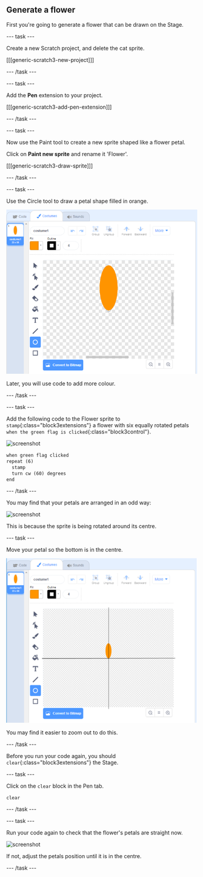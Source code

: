 ## Generate a flower

First you're going to generate a flower that can be drawn on the Stage. 

--- task ---

Create a new Scratch project, and delete the cat sprite.

[[[generic-scratch3-new-project]]]

--- /task ---

--- task ---

Add the **Pen** extension to your project.

[[[generic-scratch3-add-pen-extension]]]

--- /task ---

--- task ---

Now use the Paint tool to create a new sprite shaped like a flower petal.

Click on **Paint new sprite** and rename it 'Flower'.

[[[generic-scratch3-draw-sprite]]]

--- /task ---

--- task ---

Use the Circle tool to draw a petal shape filled in orange. 

![screenshot](images/flower-petal.png)

Later, you will use code to add more colour.

--- /task ---

--- task ---

Add the following code to the Flower sprite to `stamp`{:class="block3extensions"} a flower with six equally rotated petals `when the green flag is clicked`{:class="block3control"}. 

![screenshot](images/flower-6-straight.png)

```blocks3
when green flag clicked
repeat (6) 
  stamp
  turn cw (60) degrees
end
```

--- /task ---

You may find that your petals are arranged in an odd way:

![screenshot](images/flower-6-offset.png)

This is because the sprite is being rotated around its centre. 

--- task ---

Move your petal so the bottom is in the centre.

![screenshot](images/flower-crosshair-annotated.png)

You may find it easier to zoom out to do this.

--- /task ---

Before you run your code again, you should `clear`{:class="block3extensions"} the Stage.

--- task ---

Click on the `clear` block in the Pen tab.

```blocks3
clear
```

--- /task ---

--- task ---

Run your code again to check that the flower's petals are straight now.

![screenshot](images/flower-6-straight.png)

If not, adjust the petals position until it is in the centre.
 
--- /task ---
